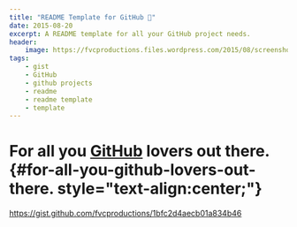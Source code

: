 ```yaml
---
title: "README Template for GitHub 📄"
date: 2015-08-20
excerpt: A README template for all your GitHub project needs.
header:
    image: https://fvcproductions.files.wordpress.com/2015/08/screenshot-2015-08-20-20-05-58.png?w=1024&h=435&crop=1
tags:
    - gist
    - GitHub
    - github projects
    - readme
    - readme template
    - template
---
```


For all you [GitHub](https://github.com) lovers out there. {#for-all-you-github-lovers-out-there. style="text-align:center;"}
=========================================================

https://gist.github.com/fvcproductions/1bfc2d4aecb01a834b46
